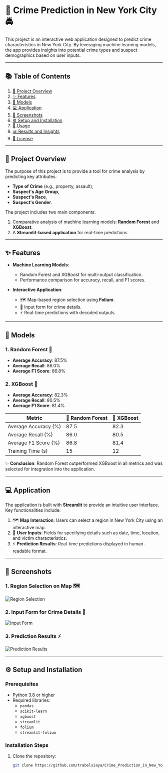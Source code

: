 # 🗽 Crime Prediction in New York City 🚔

This project is an interactive web application designed to predict crime characteristics in New York City. By leveraging machine learning models, the app provides insights into potential crime types and suspect demographics based on user inputs.

---

## 📚 Table of Contents

1. [📖 Project Overview](#-project-overview)
2. [✨ Features](#-features)
3. [🧠 Models](#-models)
4. [💻 Application](#-application)
5. [📸 Screenshots](#-screenshots)
6. [⚙️ Setup and Installation](#️-setup-and-installation)
7. [🚀 Usage](#-usage)
8. [📊 Results and Insights](#-results-and-insights)
9. [📜 License](#-license)

---

## 📖 Project Overview

The purpose of this project is to provide a tool for crime analysis by predicting key attributes:
- **Type of Crime** (e.g., property, assault),
- **Suspect's Age Group**,
- **Suspect's Race**,
- **Suspect's Gender**.

The project includes two main components:
1. Comparative analysis of machine learning models: **Random Forest** and **XGBoost**.
2. A **Streamlit-based application** for real-time predictions.

---

## ✨ Features

- **Machine Learning Models**:
  - Random Forest and XGBoost for multi-output classification.
  - Performance comparison for accuracy, recall, and F1 scores.

- **Interactive Application**:
  - 🗺️ Map-based region selection using **Folium**.
  - 📝 Input form for crime details.
  - ⚡ Real-time predictions with decoded outputs.

---

## 🧠 Models

### 1. Random Forest 🌲
- **Average Accuracy**: 87.5%
- **Average Recall**: 86.0%
- **Average F1 Score**: 86.8%

### 2. XGBoost 🚀
- **Average Accuracy**: 82.3%
- **Average Recall**: 80.5%
- **Average F1 Score**: 81.4%

| Metric               | 🌲 Random Forest | 🚀 XGBoost  |
|-----------------------|------------------|-------------|
| Average Accuracy (%) | 87.5             | 82.3        |
| Average Recall (%)    | 86.0             | 80.5        |
| Average F1 Score (%)  | 86.8             | 81.4        |
| Training Time (s)     | 15               | 12          |

✨ **Conclusion**: Random Forest outperformed XGBoost in all metrics and was selected for integration into the application.

---

## 💻 Application

The application is built with **Streamlit** to provide an intuitive user interface. Key functionalities include:
1. 🗺️ **Map Interaction**: Users can select a region in New York City using an interactive map.
2. 📝 **User Inputs**: Fields for specifying details such as date, time, location, and victim characteristics.
3. ⚡ **Prediction Results**: Real-time predictions displayed in human-readable format.

---

## 📸 Screenshots

### 1. Region Selection on Map 🗺️
![Region Selection](1.PNG)

### 2. Input Form for Crime Details 📝
![Input Form](2.PNG)

### 3. Prediction Results ⚡
![Prediction Results](3.PNG)

---

## ⚙️ Setup and Installation

### Prerequisites
- Python 3.8 or higher
- Required libraries:
  - `pandas`
  - `scikit-learn`
  - `xgboost`
  - `streamlit`
  - `folium`
  - `streamlit-folium`

### Installation Steps
1. Clone the repository:
   ```bash
   git clone https://github.com/trabelsiaya/Crime_Prediction_in_New_York_City.git

